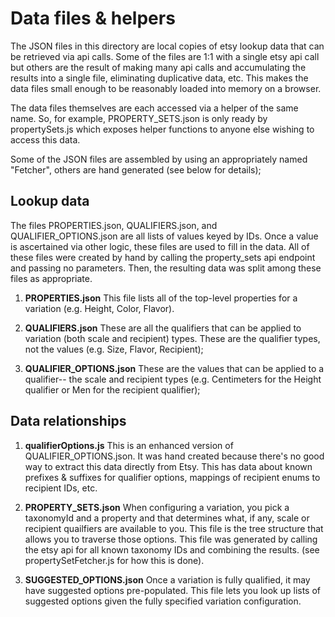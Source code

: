 # Data files & helpers

The JSON files in this directory are local copies of etsy lookup data that can be
retrieved via api calls. Some of the files are 1:1 with a single etsy api call
but others are the result of making many api calls and accumulating the results into
a single file, eliminating duplicative data, etc. This makes the data files small
enough to be reasonably loaded into memory on a browser.

The data files themselves are each accessed via a helper of the same name. So,
for example, PROPERTY_SETS.json is only ready by propertySets.js which exposes helper
functions to anyone else wishing to access this data.

Some of the JSON files are assembled by using an appropriately named "Fetcher",
others are hand generated (see below for details);

## Lookup data

The files PROPERTIES.json, QUALIFIERS.json, and QUALIFIER_OPTIONS.json are all
lists of values keyed by IDs. Once a value is ascertained via other logic, these
files are used to fill in the data. All of these files were created by hand by calling the
property_sets api endpoint and passing no parameters. Then, the resulting data was
split among these files as appropriate.

1.  **PROPERTIES.json** This file lists all of the top-level properties for a variation (e.g. Height, Color, Flavor).

2. **QUALIFIERS.json** These are all the qualifiers that can be applied to variation (both scale and recipient) types. These are the qualifier types, not the values (e.g. Size, Flavor, Recipient);

3. **QUALIFIER_OPTIONS.json** These are the values that can be applied to a qualifier-- the scale and recipient types (e.g. Centimeters for the Height qualifier or Men for the recipient qualifier);

## Data relationships

1. **qualifierOptions.js** This is an enhanced version of QUALIFIER_OPTIONS.json. It was hand created because there's
no good way to extract this data directly from Etsy. This has data about known prefixes &
suffixes for qualifier options, mappings of recipient enums to recipient IDs, etc.

2. **PROPERTY_SETS.json** When configuring a variation, you pick a taxonomyId and a property and that determines what, if any, scale or recipient quailfiers are available
to you. This file is the tree structure that allows you to traverse those options. This
file was generated by calling the etsy api for all known taxonomy IDs and combining the
results. (see propertySetFetcher.js for how this is done).  

3. **SUGGESTED_OPTIONS.json** Once a variation is fully qualified, it may have suggested
options pre-populated. This file lets you look up lists of suggested options given the
fully specified variation configuration. 
